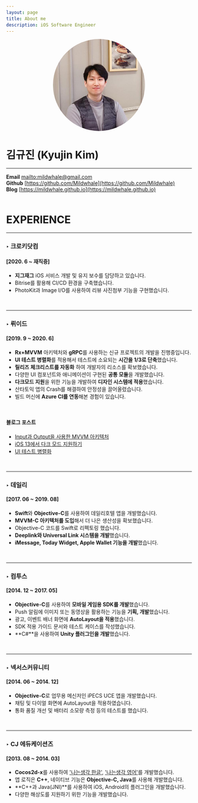 ```yaml
---
layout: page
title: About me
description: iOS Software Engineer
---
```


<center><img src="/assets/images/waynekim.jpeg" width="250" height="250" style="border-radius:50%"></center>

# **김규진 (Kyujin Kim)**
---
**Email** <mailto:mildwhale@gmail.com>  
**Github** [https://github.com/Mildwhale](https://github.com/Mildwhale)  
**Blog** [https://mildwhale.github.io](https://mildwhale.github.io)  
<br/>

# **EXPERIENCE**
---
### ‣ 크로키닷컴
#### [2020. 6 ~ 재직중]
- **지그재그** iOS 서비스 개발 및 유지 보수를 담당하고 있습니다.
- Bitrise를 활용해 CI/CD 환경을 구축했습니다.
- PhotoKit과 Image I/O를 사용하여 리뷰 사진첨부 기능을 구현했습니다.  
<br/>

---
### ‣ 뤼이드 
#### [2019. 9 ~ 2020. 6]
- **Rx+MVVM** 아키텍처와 **gRPC**를 사용하는 신규 프로젝트의 개발을 진행중입니다.  
- **UI 테스트 병렬화**를 적용해서 테스트에 소요되는 **시간을 1/3로 단축**했습니다.  
- **릴리즈 체크리스트를 자동화** 하여 개발자의 리소스를 확보했습니다.  
- 다양한 UI 컴포넌트와 애니메이션이 구현된 **공통 모듈**을 개발했습니다.  
- **다크모드 지원**을 위한 기능을 개발하여 **디자인 시스템에 적용**했습니다.  
- 산타토익 앱의 Crash를 해결하여 안정성을 끌어올렸습니다.  
- 빌드 머신에 **Azure CI를 연동**해본 경험이 있습니다.  
<br/>

#### 블로그 포스트
- [Input과 Output을 사용한 MVVM 아키텍처](/2020-04-16-mvvm-with-input-output/)  
- [iOS 13에서 다크 모드 지원하기](/2019-12-27-iOS-supporting-dark-mode)  
- [UI 테스트 병렬화](/2019-12-04-iOS-parallel-ui-testing)  
<br/>

---
### ‣ 데일리
#### [2017. 06 ~ 2019. 08]
- **Swift**와 **Objective-C**를 사용하여 데일리호텔 앱을 개발했습니다.  
- **MVVM-C 아키텍처를 도입**해서 더 나은 생산성을 확보했습니다.  
- Objective-C 코드를 Swift로 리펙토링 했습니다.  
- **Deeplink와 Universal Link 시스템을 개발**했습니다.  
- **iMessage, Today Widget, Apple Wallet 기능을 개발**했습니다.  
<br/>

---
### ‣ 컴투스
#### [2014. 12 ~ 2017. 05]
- **Objective-C**를 사용하여 **모바일 게임용 SDK를 개발**했습니다.  
- Push 알림에 이미지 또는 동영상을 활용하는 기능을 **기획, 개발**했습니다.  
- 광고, 이벤트 배너 화면에 **AutoLayout을 적용**했습니다.  
- SDK 적용 가이드 문서와 테스트 케이스를 작성했습니다.  
- **C#**을 사용하여 **Unity 플러그인을 개발**했습니다.  
<br/>

---
### ‣ 넥서스커뮤니티 
#### [2014. 06 ~ 2014. 12]
- **Objective-C**로 업무용 메신저인 iPECS UCE 앱을 개발했습니다.  
- 채팅 및 다이얼 화면에 AutoLayout을 적용하였습니다.  
- 통화 품질 개선 및 배터리 소모량 측정 등의 테스트를 했습니다.  
<br/>

---
### ‣ CJ 에듀케이션즈
#### [2013. 08 ~ 2014. 03]
- **Cocos2d-x**를 사용하여 ['나는생각 한글'](https://www.youtube.com/watch?v=0GNEoqaUevs), ['나는생각 영어'](https://www.youtube.com/watch?v=Yjl8Pceo0Zs)를 개발했습니다.
- 앱 로직은 **C++**, 네이티브 기능은 **Objective-C, Java**를 사용해 개발했습니다.
- **C++과 Java(JNI)**를 사용하여 iOS, Android의 플러그인을 개발했습니다.
- 다양한 해상도를 지원하기 위한 기능을 개발했습니다.
